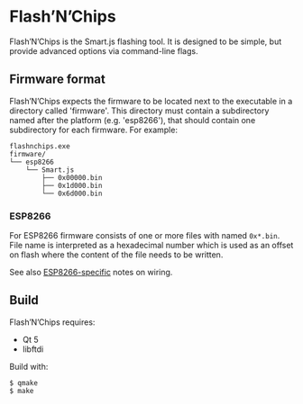 # Flash’N’Chips

Flash’N’Chips is the Smart.js flashing tool. It is designed to be simple, but
provide advanced options via command-line flags.

## Firmware format

Flash’N’Chips expects the firmware to be located next to the executable in a
directory called 'firmware'. This directory must contain a subdirectory named
after the platform (e.g. 'esp8266'), that should contain one subdirectory for
each firmware. For example:

```
flashnchips.exe
firmware/
└── esp8266
    └── Smart.js
        ├── 0x00000.bin
        ├── 0x1d000.bin
        └── 0x6d000.bin
```

### ESP8266

For ESP8266 firmware consists of one or more files with named `0x*.bin`. File
name is interpreted as a hexadecimal number which is used as an offset on flash
where the content of the file needs to be written.

See also [ESP8266-specific](../platforms/esp8266/flashing.md) notes on wiring.

## Build

Flash’N’Chips requires:

- Qt 5
- libftdi

Build with:

```
$ qmake
$ make
```
